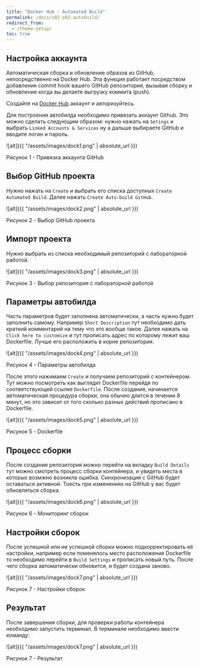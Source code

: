 ```yaml
---
title: "Docker Hub - Automated Build"
permalink: /docs/s02-p02-autobuild/
redirect_from:
  - /theme-setup/
toc: true
---
```

## Настройка аккаунта

Автоматическая сборка и обновление образов из GitHub, непосредственно на Docker Hub. Эта функция работает посредством добавления commit hook вашего GitHub репозитория, вызывая сборку и обновление когда вы делаете выгрузку коммита (push).

Создайте на [Docker Hub](http://hub.docker.com) аккаунт и авторизуйтесь.

Для построения автобилда необходимо привязать аккаунт Github. Это можно сделать следующим образом: нужно нажать на `Setings` и выбрать `Linked Accounts & Services` ну а дальше выбираете GitHub и вводите логин и пароль.

![alt]({{ "/assets/images/dock1.png" | absolute_url }})

Рисунок 1 - Привязка аккаунта GitHub

## Выбор GitHub проекта

Нужно нажать на `Create` и выбрать его списка доступных `Create Automated Build`. Далее нажать `Create Auto-build GitHub`.

![alt]({{ "/assets/images/dock2.png" | absolute_url }})

Рисунок 2 - Выбор GitHub проекта

## Импорт проекта

Нужно выбрать из списка необходимый репозиторий с лабораторной работой.

![alt]({{ "/assets/images/dock3.png" | absolute_url }})

Рисунок 3 - Выбор репозитория с лабораторной работой

## Параметры автобилда

Часть параметров будет заполнена автоматически, а часть нужно будет заполнить самому. Например `Short Description` тут необходимо дать краткий комментарий на тему что это вообще такое. Далее нажать на `Click here to customize` и тут прописать адрес по которому лежит ваш Dockerfile. Лучше его расположить в корне репозитория.

![alt]({{ "/assets/images/dock4.png" | absolute_url }})

Рисунок 4 - Параметры автобилда

После этого нажимаем `Create` и получаем репозиторий с контейнером. Тут можно посмотреть как выглядит Dockerfile перейдя по соответствующей ссылке `Dockerfile`. После создания, начинается автоматическая процедура сборки, она обычно длится в течении 8 минут, но это зависит от того сколько разных действий прописано в Dockerfile.

![alt]({{ "/assets/images/dock5.png" | absolute_url }})

Рисунок 5 - Dockerfile

## Процесс сборки

После создания репозитория можно перейти на вкладку `Build Details` тут можно смотреть процесс сборки контейнера, и увидеть места в которых возмжно возникла ошибка. Синхронизация с GitHub будет оставаться активной. Тоесть при изменениях на GitHub у вас будет обновляться сборка.

![alt]({{ "/assets/images/dock6.png" | absolute_url }})

Рисунок 6 - Мониторинг сборок

## Настройки сборок

После успешной или не успешной сборки можно подкорректировать её настройки, например если поменялось место расположения Dockerfile то необходимо перейти в `Build Settings` и прописать новый путь. После чего сборка автоматически обновится, и будет создана заново.

![alt]({{ "/assets/images/dock7.png" | absolute_url }})

Рисунок 7 - Настройки сборок

## Результат

После завершения сборки, для проверки работы контейнера необходимо запустить терминал. В терминале необходимо ввести команду:

![alt]({{ "/assets/images/dock7.png" | absolute_url }})

Рисунок 7 - Результат